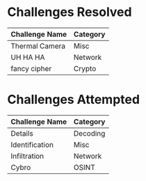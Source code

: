 # Challenges Resolved
| Challenge Name | Category |
| -------------- | -------- |
| Thermal Camera | Misc |
| UH HA HA | Network |
| fancy cipher | Crypto |

# Challenges Attempted
| Challenge Name | Category |
| -------------- | -------- |
| Details | Decoding |
| Identification | Misc |
| Infiltration | Network |
| Cybro | OSINT |
